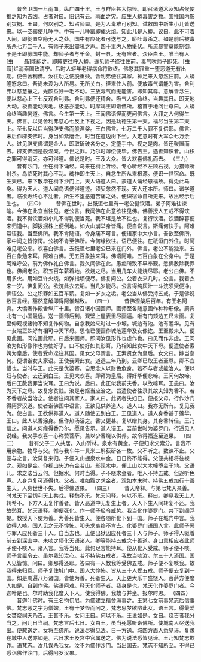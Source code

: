 <!-- { "loadSidebar": true } -->
　　昔舍卫国一旦雨血。纵广四十里。王与群臣甚大惊怪。即召诸道术及知占候使推之知为吉凶。占者对曰。旧记有云。雨血之灾。应生人蟒毒害之物。宜推国内彰别灾祸。王曰。何以别之。知占师曰。是为人毒难可别知。试敕国中新生小儿皆送来。以一空罂使儿唾中。中有一儿唾罂即成火焰。知此儿是人蟒。议曰。此不可着人间。即徙置空隐无人之处。国中有应死者可送与之。蟒吐毒杀之。如是前后被毒所杀七万二千人。有师子来出震吼之声。四十里内人物慑伏。所流暴害莫能制御。于是王即募国中能。却师子者与千金。封一县。无有应者。众臣白王。唯当有人[虫　　聶]能却之。即敕吏往呼人蟒。遥见师子径往住前。毒气吹师子即死。[虫　　聶]烂消索国致清宁。后时人蟒年老得病命将欲终。佛愍其罪重一堕恶道无有出期。便告舍利佛。汝往劝之使脱重殃。舍利弗便往其家。神足来入忽然住前。人蟒隆怒念曰。吾尚未没为人所易。无所关白。径来住人前。便放毒气谓能为害。舍利弗以慈慧攘之。光颜益好一毛不动。三放毒气而无能害。即知其尊。意解善念生。便以慈心上下七反观舍利弗。舍利弗便还精舍。吸气人蟒命终。当趣其日。即天地大动。极善能动天地。极恶亦能动。时摩竭王即诣佛所。稽首于地问世尊曰。人蟒命终当趣何道。佛言。今生第一天上。王闻佛语怪而更问佛言。大罪之人何得生天。佛言。以见舍利弗慈心七反上下视之。因是功德生第一天。福尽当生第二天上。至七反以后当得辟支佛而般涅槃。王白佛言。七万二千人罪不复偿耶。佛言。末后作辟支佛时。身当如紫磨金。时当在道边树下坐。入定意时有大军众七万余人。过见辟支佛谓是金人。即取斫破各分之。定堕手中。视之是肉。皆还聚置而去。辟支佛因是般涅槃。今世之罪。乃尔时薄偿便毕。佛告王。遇善知识者。山积之罪可得消灭。亦可得道。佛说是时。王及大众。皆大欢喜佛礼而去。
（三九）
　　昔有沙门。坐在树下诵经。鸟来在树上听经。专心听经不左顾右视。为猎师所射杀。鸟临死时其心不乱。魂神即生天上。自念生所从来根源。便识一世宿命。既生天已。来下散华在树下沙门上。天人语道人曰。蒙道人诵经恩福故。得免此鸟身。得为天人。道人闻鸟语便得道迹。须臾忽然不现。天人还本所。师曰。诸学道者。临欲寿终心不乱者。所生不堕恶道苦痛之处。便识宿命自所更来。故出经示后生也。
（四○）
　　昔佛在世时。出祇洹七里有一老公健饮酒。弟子阿难往谏喻。今佛在此宜当往见。老公言。我闻佛在此意欲往见佛。佛善授人五戒不得饮酒。我不得饮酒如小儿不得乳便当死。我不堪是故不往也。复行饮酒。饮酒醉暮便来归道中。脚拨掘株上便倒地。如大山崩举身皆痛。便自说言。斯痛何快乎。阿难常语我。当至佛所。我不肯随语。今身痛不可言。便语家中大小言。吾欲至佛所。家中闻之皆惊愕。公初不肯至佛所。今何缘欲往。语已便往。在祇洹门外住。时阿难见老公来。欢喜白佛言。去祇洹七里老公已来在门外。佛言。老公不能独来。五百白象勉来耳。阿难白佛。无五百象独来耳。佛语阿难。五百白象在公身中。于是阿难呼公。前为佛作礼白佛言。我久闻佛在此。愚痴所致不早奉觐。愿佛赦除我罪也。佛问老公。积五百车薪着地。欲烧之尽。当用几车火能烧尽耶。老公白佛。不用多火。用如豆许火烧。如弹指顷便尽。佛复问公。公着衣来几时。公言。我着衣来一岁。佛复问公。欲浣此衣去垢。当几岁能尽。公言得纯灰汁一斗浣须臾便净。佛语公。公之积罪如五百车薪。复如一岁衣之垢。老公当从佛受持五戒。于是佛说数百言经。豁然意解即得阿惟越致。
（四一）
　　昔佛涅槃后百年。有王名阿育。大憍奢作殿舍纵广十里。皆召诸小国画师。画师至各随意画作种种形像。罽宾北有一小国最远。送一画师后到。观壁上屋表里尽画遍。唯有门颊边五尺未画。复至仰观视诸物不知复作何物。自念我始来时过一小城。城边有池。池有莲华。见有一女端正姝好有相可中天下母。思惟已便画作城池莲华及女像讫。王至殿未入。便见此画。问谁画此耶。曰后来画师。即问汝见形作也虚作也。曰见而作非虚。王问汝为如形像作也为使好乎。曰不使好如其形耳。乃相知此女中天下母。便遣使者索娉为皇后。使者受命迳往其国。见女父母谓言。王索贤女为皇后。女父曰。嫁当奈何。便谓诣女夫家语。王使我索此女。道远三年乃到。云卿已取王者至尊。卿不宜惜也。当时与王。此夫是优婆塞。自思念人以财色危身。若不与者或能治人。便以妇与使者。去还到白王。王见大欢喜。即拜为皇后。得好华便悲啼。王问何故啼。后曰王赦我罪当说耳。王曰为说。后曰。此正似我前夫香。以故啼耳。王恚曰。汝为天下之母。故复念贫贱。汝是老妪当应治之。旨遣使者往录其故夫知为香不。若不香者故当治之。使者往问其家人。家人曰。此贤者失妇已。便报父母。行作沙门得阿罗汉道。使者诣佛国中语言。王欲见供养道人。道人曰。我亦无所有。复见我为。使白言。王欲供养道人。道人随使去到白王。王见道人。道人身香甚于莲华。王曰。此人以香涂身。但作热汤浴之。香又更甚。复以缯其身。其身香转倍。王乃信之。问道人何缘得香乃尔。愿见告示。道人语王。吾前世时为婆罗门。行遥见人说经。我叉手欢喜一心称赞菩萨。兼以少香烧以供养。故令得福遂至道果。
（四二）
　　昔有父子二人共居。入山斫林。泉水有黄金。子便归求父索分。言我不用余物。物尽与父。惟与我车牛一具米二斛荻斫各一枚。父不听之。数谏不止。父便与之言。汝莫复来归。子便入山掘泉水中金。日日终不能得。父便共相将往视之。观如是金。仰视山头边有金若山。影现水中。便上山以大木幢堕金于地。父语儿。求之法当云何。但掘水。何时当得。子不晓求金者。唯人不持五戒。但逐听色声。人身岂复可还得也。父者。唯如黠之求金者。观如本末时。持佛五戒加行十善生天。人身世世不失。后得佛道果。
（四三）
　　昔天帝释。与第七梵天亲善。时梵天下至忉利天上共戏。释愁不乐。梵天问释。何以不乐。释曰。卿见我天上人转希不。下方人无复作善者。皆入恶道中无复生上者。天人下生人间转复不还。我故愁耳。梵天语释。卿便死化。作一师子极令威势。我当化作婆罗门。共下到阎浮提。教授天下使为善。为善死皆生天。便各随所化下到一国。师子在城门中言。我欲得人啖。国人见之无不惶怖。叩头求哀终不肯去。化婆罗门语国人言。此师子恶与罪人应死者三十人。自当去也。王便出狱囚应死者三十人与师子。师子得人驱着前去到深山中。未啖之顷化天语诸人。卿等能持五戒念十善道。身口意相应者此师子便不啖人。诸人言。我等当死。此何足言能持耳。便从化人受戒。师子便不啖。师子言置令去。虽尔我知汝心。若不持佛五戒者。我故当啖汝。尔三十人还国。国人见皆惊。问曰。卿那得还耶。答曰有一人教我等受佛五戒。师子便不复啖我。故我得来归耳。师子复住城门中。国人大惶怖。皆从三十人受五戒。师子便去复到一国。如是周遍八万诸国。皆使为善。死者生天。天上更大乐丰盛饶人。菩萨方便度人如是。自到作佛。佛语阿难。释天化师子者。我身是也。梵天化作婆罗门者。今迦叶是也。尔时助我化度天下人。使我得佛。我故与并坐。报尔时恩。
（四四）
　　昔迦叶佛时。有王名拘旬尼。为佛建立精舍满事之。王第七女前事梵志后信事佛。梵志恶之字为僧婢。王有十梦怪而问之。梵志思梦欲陷此女。语王言。得最爱女焚烧祠天乃吉。王甚不乐。女问王曰。何以不乐。王说如是。女曰。烧吉者我分当之。问几日当祠。梵志言后七日。女白王。虽当死愿听诣佛所。使城南人尽送我出。便敕送之。女将至佛所。说法尽得见法。日一方送。城四方面人悉见谛。复求在城中人送亦如是。六日求王及宫中官属送之。佛为说法悉皆见谛。王乃知梵志欺诈。语梵志。汝几误杀我女。汝不为佛作沙门。当出国去。梵志不知所至。不得已悉诣佛作沙门。后得阿罗汉果。


